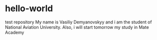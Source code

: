 # hello-world
test repository
My name is Vasiliy Demyanovskyy and i am the student of National Aviation University. Also, i will start tomorrow my study in Mate Academy
